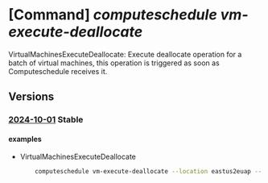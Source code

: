 # [Command] _computeschedule vm-execute-deallocate_

VirtualMachinesExecuteDeallocate: Execute deallocate operation for a batch of virtual machines, this operation is triggered as soon as Computeschedule receives it.

## Versions

### [2024-10-01](/Resources/mgmt-plane/L3N1YnNjcmlwdGlvbnMve30vcHJvdmlkZXJzL21pY3Jvc29mdC5jb21wdXRlc2NoZWR1bGUvbG9jYXRpb25zL3t9L3ZpcnR1YWxtYWNoaW5lc2V4ZWN1dGVkZWFsbG9jYXRl/2024-10-01.xml) **Stable**

<!-- mgmt-plane /subscriptions/{}/providers/microsoft.computeschedule/locations/{}/virtualmachinesexecutedeallocate 2024-10-01 -->

#### examples

- VirtualMachinesExecuteDeallocate
    ```bash
        computeschedule vm-execute-deallocate --location eastus2euap --execution-parameters "{retry-policy:{retry-count:4,retry-window-in-minutes:27}}" --resources "{ids:[/subscriptions/fe541807-8c68-475d-976d-f453f9db4d81/resourceGroups/test-rg/providers/Microsoft.Compute/virtualMachines/testResource3]}" --correlationid 23480d2f-1dca-4610-afb4-dd25eec1f34r
    ```
